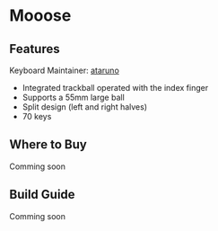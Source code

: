 # Mooose

## Features
Keyboard Maintainer: [ataruno](https://github.com/ataruno)
* Integrated trackball operated with the index finger
* Supports a 55mm large ball
* Split design (left and right halves)
* 70 keys

## Where to Buy
Comming soon

## Build Guide
Comming soon
